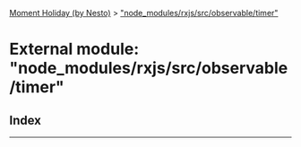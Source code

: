 [Moment Holiday (by Nesto)](../README.md) > ["node_modules/rxjs/src/observable/timer"](../modules/_node_modules_rxjs_src_observable_timer_.md)

# External module: "node_modules/rxjs/src/observable/timer"

## Index

---

